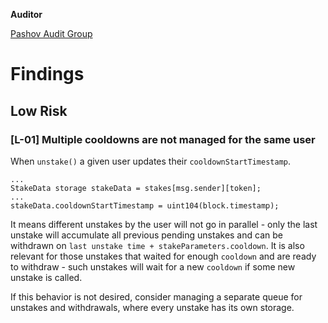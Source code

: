 **Auditor**

[Pashov Audit Group](https://twitter.com/PashovAuditGrp)

# Findings

## Low Risk

### [L-01] Multiple cooldowns are not managed for the same user

When `unstake()` a given user updates their `cooldownStartTimestamp`.

```solidity
...
StakeData storage stakeData = stakes[msg.sender][token];
...
stakeData.cooldownStartTimestamp = uint104(block.timestamp);
```

It means different unstakes by the user will not go in parallel - only the last unstake will accumulate all previous pending unstakes and can be withdrawn on `last unstake time + stakeParameters.cooldown`.
It is also relevant for those unstakes that waited for enough `cooldown` and are ready to withdraw - such unstakes will wait for a new `cooldown` if some new unstake is called.

If this behavior is not desired, consider managing a separate queue for unstakes and withdrawals, where every unstake has its own storage.